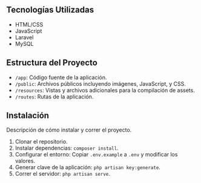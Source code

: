 ## Tecnologías Utilizadas

- HTML/CSS
- JavaScript
- Laravel
- MySQL

## Estructura del Proyecto

- `/app`: Código fuente de la aplicación.
- `/public`: Archivos públicos incluyendo imágenes, JavaScript, y CSS.
- `/resources`: Vistas y archivos adicionales para la compilación de assets.
- `/routes`: Rutas de la aplicación.

## Instalación

Descripción de cómo instalar y correr el proyecto.

1. Clonar el repositorio.
2. Instalar dependencias: `composer install`.
3. Configurar el entorno: Copiar `.env.example` a `.env` y modificar los valores.
4. Generar clave de la aplicación: `php artisan key:generate`.
5. Correr el servidor: `php artisan serve`.
